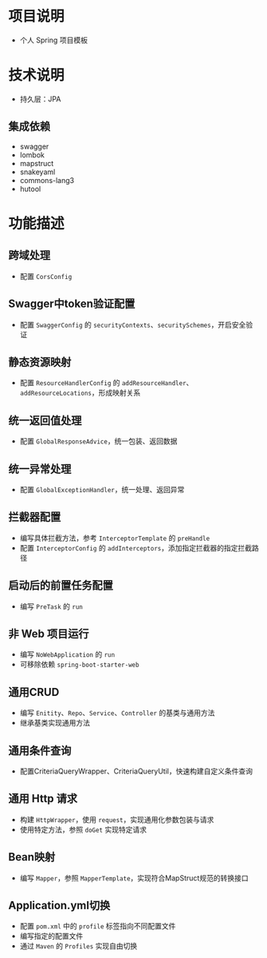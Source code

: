 # 项目说明

- 个人 Spring 项目模板

# 技术说明

- 持久层：JPA

## 集成依赖

- swagger
- lombok
- mapstruct
- snakeyaml
- commons-lang3
- hutool

# 功能描述

## 跨域处理

- 配置 `CorsConfig`

## Swagger中token验证配置

- 配置 `SwaggerConfig` 的 `securityContexts`、`securitySchemes`，开启安全验证

## 静态资源映射

- 配置 `ResourceHandlerConfig` 的 `addResourceHandler`、`addResourceLocations`，形成映射关系

## 统一返回值处理

- 配置 `GlobalResponseAdvice`，统一包装、返回数据

## 统一异常处理

- 配置 `GlobalExceptionHandler`，统一处理、返回异常

## 拦截器配置

- 编写具体拦截方法，参考 `InterceptorTemplate` 的 `preHandle`
- 配置 `InterceptorConfig` 的 `addInterceptors`，添加指定拦截器的指定拦截路径

## 启动后的前置任务配置

- 编写 `PreTask` 的 `run`

## 非 Web 项目运行

- 编写 `NoWebApplication` 的 `run`
- 可移除依赖 `spring-boot-starter-web`

## 通用CRUD

- 编写 `Enitity`、`Repo`、`Service`、`Controller` 的基类与通用方法
- 继承基类实现通用方法

## 通用条件查询

- 配置CriteriaQueryWrapper、CriteriaQueryUtil，快速构建自定义条件查询

## 通用 Http 请求

- 构建 `HttpWrapper`，使用 `request`，实现通用化参数包装与请求
- 使用特定方法，参照 `doGet` 实现特定请求

## Bean映射

- 编写 `Mapper`，参照 `MapperTemplate`，实现符合MapStruct规范的转换接口

## Application.yml切换

- 配置 `pom.xml` 中的 `profile` 标签指向不同配置文件
- 编写指定的配置文件
- 通过 `Maven` 的 `Profiles` 实现自由切换
